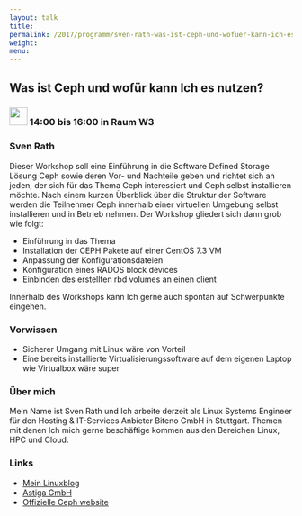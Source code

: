 ```yaml
---
layout: talk
title:
permalink: /2017/programm/sven-rath-was-ist-ceph-und-wofuer-kann-ich-es-nutzen/
weight:
menu:
---
```

## Was ist Ceph und wofür kann Ich es nutzen?

### <img height = "32" src="../../../images/workshop.svg"> 14:00 bis 16:00 in Raum W3

### Sven Rath

Dieser Workshop soll eine Einführung in die Software Defined Storage Lösung Ceph sowie deren Vor- und Nachteile geben und richtet sich an jeden, der sich für das Thema Ceph interessiert und Ceph selbst installieren möchte. Nach einem kurzen Überblick über die Struktur der Software werden die Teilnehmer Ceph innerhalb einer virtuellen Umgebung selbst installieren und in Betrieb nehmen.
Der Workshop gliedert sich dann grob wie folgt:

- Einführung in das Thema
- Installation der CEPH Pakete auf einer CentOS 7.3 VM
- Anpassung der Konfigurationsdateien
- Konfiguration eines RADOS block devices
- Einbinden des erstellten rbd volumes an einen client

Innerhalb des Workshops kann Ich gerne auch spontan auf Schwerpunkte eingehen.

### Vorwissen

- Sicherer Umgang mit Linux wäre von Vorteil
- Eine bereits installierte Virtualisierungssoftware auf dem eigenen Laptop wie Virtualbox wäre super

### Über mich

Mein Name ist Sven Rath und Ich arbeite derzeit als Linux Systems Engineer für den Hosting & IT-Services Anbieter Biteno GmbH in Stuttgart. Themen mit denen Ich mich gerne beschäftige kommen aus den Bereichen Linux, HPC und Cloud.

### Links

- <a href="https://mylinuxblog.de/" target="_blank">Mein Linuxblog</a>
- <a href="https://www.astiga.com/" target="_blank">Astiga GmbH</a>
- <a href="https://ceph.com/" target="_blank">Offizielle Ceph website</a>
